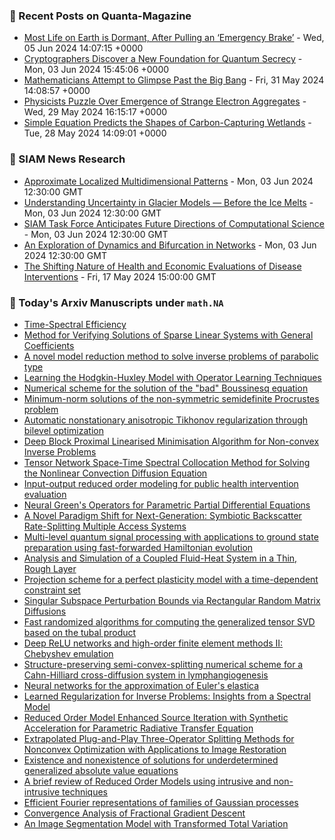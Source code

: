 ### 📝 Recent Posts on Quanta-Magazine
<!-- quanta starts -->
* <a href="https://www.quantamagazine.org/most-life-on-earth-is-dormant-after-pulling-an-emergency-brake-20240605/">Most Life on Earth is Dormant, After Pulling an ‘Emergency Brake’</a> - Wed, 05 Jun 2024 14:07:15 +0000
* <a href="https://www.quantamagazine.org/cryptographers-discover-a-new-foundation-for-quantum-secrecy-20240603/">Cryptographers Discover a New Foundation for Quantum Secrecy</a> - Mon, 03 Jun 2024 15:45:06 +0000
* <a href="https://www.quantamagazine.org/mathematicians-attempt-to-glimpse-past-the-big-bang-20240531/">Mathematicians Attempt to Glimpse Past the Big Bang</a> - Fri, 31 May 2024 14:08:57 +0000
* <a href="https://www.quantamagazine.org/physicists-puzzle-over-emergence-of-strange-electron-aggregates-20240529/">Physicists Puzzle Over Emergence of Strange Electron Aggregates</a> - Wed, 29 May 2024 16:15:17 +0000
* <a href="https://www.quantamagazine.org/simple-equation-predicts-the-shapes-of-carbon-capturing-wetlands-20240528/">Simple Equation Predicts the Shapes of Carbon-Capturing Wetlands</a> - Tue, 28 May 2024 14:09:01 +0000
<!-- quanta ends -->

### 📝 SIAM News Research
<!-- siam-news starts -->
* <a href="https://sinews.siam.org/Details-Page/approximate-localized-multidimensional-patterns">Approximate Localized Multidimensional Patterns</a> - Mon, 03 Jun 2024 12:30:00 GMT
* <a href="https://sinews.siam.org/Details-Page/understanding-uncertainty-in-glacier-models-before-the-ice-melts">Understanding Uncertainty in Glacier Models — Before the Ice Melts</a> - Mon, 03 Jun 2024 12:30:00 GMT
* <a href="https://sinews.siam.org/Details-Page/siam-task-force-anticipates-future-directions-of-computational-science">SIAM Task Force Anticipates Future Directions of Computational Science</a> - Mon, 03 Jun 2024 12:30:00 GMT
* <a href="https://sinews.siam.org/Details-Page/an-exploration-of-dynamics-and-bifurcation-in-networks">An Exploration of Dynamics and Bifurcation in Networks</a> - Mon, 03 Jun 2024 12:30:00 GMT
* <a href="https://sinews.siam.org/Details-Page/the-shifting-nature-of-health-and-economic-evaluations-of-disease-interventions">The Shifting Nature of Health and Economic Evaluations of Disease Interventions</a> - Fri, 17 May 2024 15:00:00 GMT
<!-- siam-news ends -->

### 📝 Today's Arxiv Manuscripts under ``math.NA``
<!-- arxiv-math-na starts -->
* <a href="https://arxiv.org/abs/2406.01740">Time-Spectral Efficiency</a>
* <a href="https://arxiv.org/abs/2406.02033">Method for Verifying Solutions of Sparse Linear Systems with General Coefficients</a>
* <a href="https://arxiv.org/abs/2406.02119">A novel model reduction method to solve inverse problems of parabolic type</a>
* <a href="https://arxiv.org/abs/2406.02173">Learning the Hodgkin-Huxley Model with Operator Learning Techniques</a>
* <a href="https://arxiv.org/abs/2406.02183">Numerical scheme for the solution of the "bad" Boussinesq equation</a>
* <a href="https://arxiv.org/abs/2406.02203">Minimum-norm solutions of the non-symmetric semidefinite Procrustes problem</a>
* <a href="https://arxiv.org/abs/2406.02209">Automatic nonstationary anisotropic Tikhonov regularization through bilevel optimization</a>
* <a href="https://arxiv.org/abs/2406.02458">Deep Block Proximal Linearised Minimisation Algorithm for Non-convex Inverse Problems</a>
* <a href="https://arxiv.org/abs/2406.02505">Tensor Network Space-Time Spectral Collocation Method for Solving the Nonlinear Convection Diffusion Equation</a>
* <a href="https://arxiv.org/abs/2406.01657">Input-output reduced order modeling for public health intervention evaluation</a>
* <a href="https://arxiv.org/abs/2406.01857">Neural Green's Operators for Parametric Partial Differential Equations</a>
* <a href="https://arxiv.org/abs/2406.01921">A Novel Paradigm Shift for Next-Generation: Symbiotic Backscatter Rate-Splitting Multiple Access Systems</a>
* <a href="https://arxiv.org/abs/2406.02086">Multi-level quantum signal processing with applications to ground state preparation using fast-forwarded Hamiltonian evolution</a>
* <a href="https://arxiv.org/abs/2406.02150">Analysis and Simulation of a Coupled Fluid-Heat System in a Thin, Rough Layer</a>
* <a href="https://arxiv.org/abs/2406.02218">Projection scheme for a perfect plasticity model with a time-dependent constraint set</a>
* <a href="https://arxiv.org/abs/2406.02502">Singular Subspace Perturbation Bounds via Rectangular Random Matrix Diffusions</a>
* <a href="https://arxiv.org/abs/2305.05031">Fast randomized algorithms for computing the generalized tensor SVD based on the tubal product</a>
* <a href="https://arxiv.org/abs/2310.07261">Deep ReLU networks and high-order finite element methods II: Chebyshev emulation</a>
* <a href="https://arxiv.org/abs/2311.11398">Structure-preserving semi-convex-splitting numerical scheme for a Cahn-Hilliard cross-diffusion system in lymphangiogenesis</a>
* <a href="https://arxiv.org/abs/2312.00644">Neural networks for the approximation of Euler's elastica</a>
* <a href="https://arxiv.org/abs/2312.09845">Learned Regularization for Inverse Problems: Insights from a Spectral Model</a>
* <a href="https://arxiv.org/abs/2402.10488">Reduced Order Model Enhanced Source Iteration with Synthetic Acceleration for Parametric Radiative Transfer Equation</a>
* <a href="https://arxiv.org/abs/2403.01144">Extrapolated Plug-and-Play Three-Operator Splitting Methods for Nonconvex Optimization with Applications to Image Restoration</a>
* <a href="https://arxiv.org/abs/2405.16172">Existence and nonexistence of solutions for underdetermined generalized absolute value equations</a>
* <a href="https://arxiv.org/abs/2406.00559">A brief review of Reduced Order Models using intrusive and non-intrusive techniques</a>
* <a href="https://arxiv.org/abs/2109.14081">Efficient Fourier representations of families of Gaussian processes</a>
* <a href="https://arxiv.org/abs/2311.18426">Convergence Analysis of Fractional Gradient Descent</a>
* <a href="https://arxiv.org/abs/2406.00571">An Image Segmentation Model with Transformed Total Variation</a>
<!-- arxiv-math-na ends -->
